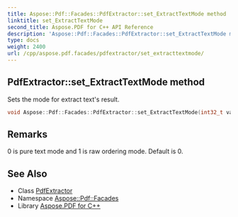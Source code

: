 ```yaml
---
title: Aspose::Pdf::Facades::PdfExtractor::set_ExtractTextMode method
linktitle: set_ExtractTextMode
second_title: Aspose.PDF for C++ API Reference
description: 'Aspose::Pdf::Facades::PdfExtractor::set_ExtractTextMode method. Sets the mode for extract text''s result in C++.'
type: docs
weight: 2400
url: /cpp/aspose.pdf.facades/pdfextractor/set_extracttextmode/
---
```

## PdfExtractor::set_ExtractTextMode method


Sets the mode for extract text's result.

```cpp
void Aspose::Pdf::Facades::PdfExtractor::set_ExtractTextMode(int32_t value)
```

## Remarks


0 is pure text mode and 1 is raw ordering mode. Default is 0.
## See Also

* Class [PdfExtractor](../)
* Namespace [Aspose::Pdf::Facades](../../)
* Library [Aspose.PDF for C++](../../../)
